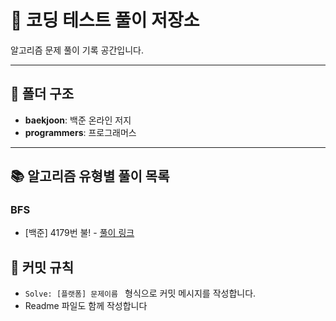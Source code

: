 # 🚀 코딩 테스트 풀이 저장소

알고리즘 문제 풀이 기록 공간입니다.

---

## 📁 폴더 구조

- **baekjoon**: 백준 온라인 저지
- **programmers**: 프로그래머스

---

## 📚 알고리즘 유형별 풀이 목록

### BFS
- [백준] 4179번 불! - [풀이 링크](./src/baekjoon/p4179)



## 📝 커밋 규칙

- `Solve: [플랫폼] 문제이름 ` 형식으로 커밋 메시지를 작성합니다.
- Readme 파일도 함께 작성합니다
